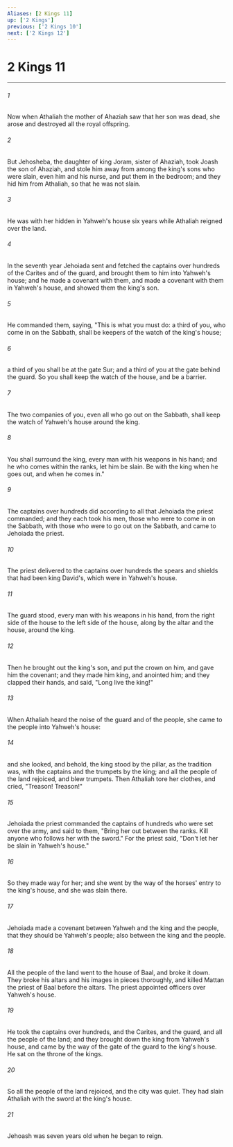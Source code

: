 ```yaml
---
Aliases: [2 Kings 11]
up: ['2 Kings']
previous: ['2 Kings 10']
next: ['2 Kings 12']
---
```

# 2 Kings 11
***





###### 1 

Now when Athaliah the mother of Ahaziah saw that her son was dead, she arose and destroyed all the royal offspring. 



###### 2 

But Jehosheba, the daughter of king Joram, sister of Ahaziah, took Joash the son of Ahaziah, and stole him away from among the king's sons who were slain, even him and his nurse, and put them in the bedroom; and they hid him from Athaliah, so that he was not slain. 



###### 3 

He was with her hidden in Yahweh's house six years while Athaliah reigned over the land. 



###### 4 

In the seventh year Jehoiada sent and fetched the captains over hundreds of the Carites and of the guard, and brought them to him into Yahweh's house; and he made a covenant with them, and made a covenant with them in Yahweh's house, and showed them the king's son. 



###### 5 

He commanded them, saying, "This is what you must do: a third of you, who come in on the Sabbath, shall be keepers of the watch of the king's house; 



###### 6 

a third of you shall be at the gate Sur; and a third of you at the gate behind the guard. So you shall keep the watch of the house, and be a barrier. 



###### 7 

The two companies of you, even all who go out on the Sabbath, shall keep the watch of Yahweh's house around the king. 



###### 8 

You shall surround the king, every man with his weapons in his hand; and he who comes within the ranks, let him be slain. Be with the king when he goes out, and when he comes in." 



###### 9 

The captains over hundreds did according to all that Jehoiada the priest commanded; and they each took his men, those who were to come in on the Sabbath, with those who were to go out on the Sabbath, and came to Jehoiada the priest. 



###### 10 

The priest delivered to the captains over hundreds the spears and shields that had been king David's, which were in Yahweh's house. 



###### 11 

The guard stood, every man with his weapons in his hand, from the right side of the house to the left side of the house, along by the altar and the house, around the king. 



###### 12 

Then he brought out the king's son, and put the crown on him, and gave him the covenant; and they made him king, and anointed him; and they clapped their hands, and said, "Long live the king!" 



###### 13 

When Athaliah heard the noise of the guard and of the people, she came to the people into Yahweh's house: 



###### 14 

and she looked, and behold, the king stood by the pillar, as the tradition was, with the captains and the trumpets by the king; and all the people of the land rejoiced, and blew trumpets. Then Athaliah tore her clothes, and cried, "Treason! Treason!" 



###### 15 

Jehoiada the priest commanded the captains of hundreds who were set over the army, and said to them, "Bring her out between the ranks. Kill anyone who follows her with the sword." For the priest said, "Don't let her be slain in Yahweh's house." 



###### 16 

So they made way for her; and she went by the way of the horses' entry to the king's house, and she was slain there. 



###### 17 

Jehoiada made a covenant between Yahweh and the king and the people, that they should be Yahweh's people; also between the king and the people. 



###### 18 

All the people of the land went to the house of Baal, and broke it down. They broke his altars and his images in pieces thoroughly, and killed Mattan the priest of Baal before the altars. The priest appointed officers over Yahweh's house. 



###### 19 

He took the captains over hundreds, and the Carites, and the guard, and all the people of the land; and they brought down the king from Yahweh's house, and came by the way of the gate of the guard to the king's house. He sat on the throne of the kings. 



###### 20 

So all the people of the land rejoiced, and the city was quiet. They had slain Athaliah with the sword at the king's house. 



###### 21 

Jehoash was seven years old when he began to reign.

